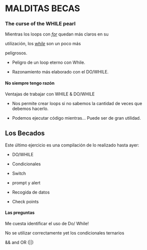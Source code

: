 # MALDITAS BECAS

### The curse of the WHILE pearl

Mientras los loops con [_for_](https://www.w3schools.com/js/js_loop_for.asp) quedan más claros en su 

utilizaci&oacute;n, los [_while_](https://www.w3schools.com/js/js_loop_while.asp) son un poco m&aacute;s 

peligrosos.

- Peligro de un loop eterno con While.

- Razonamiento m&aacute;s elaborado con el DO/WHILE.

#### No siempre tengo raz&oacute;n

Ventajas de trabajar con WHILE & DO/WHILE

- Nos permite crear loops si no sabemos la cantidad de veces que debemos hacerlo.

- Podemos ejecutar código mientras... Puede ser de gran utilidad.

## Los Becados

Este &uacute;ltimo ejercicio es una compilaci&oacute;n de lo realizado hasta ayer:

- DO/WHILE

- Condicionales

- Switch

- prompt y alert

- Recogida de datos

- Check points

#### Las preguntas

Me cuesta identificar el uso de Do/ While!

No se utilizar correctamente yet los condicionales ternarios

&& and OR (||)